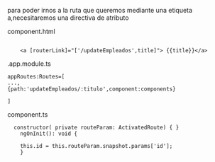 para poder irnos a la ruta que queremos mediante una etiqueta a,necesitaremos una directiva de atributo


component.html
```

    <a [routerLink]="['/updateEmpleados',title]"> {{title}}</a>
```
.app.module.ts

```
appRoutes:Routes=[
...,
{path:'updateEmpleados/:titulo',component:components}

]
```

component.ts

```
  constructor( private routeParam: ActivatedRoute) { }
    ngOnInit(): void {

    this.id = this.routeParam.snapshot.params['id'];
	}
```
